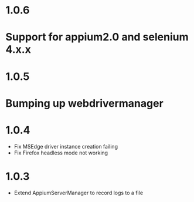 # 1.0.6
# Support for appium2.0 and selenium 4.x.x

# 1.0.5
# Bumping up webdrivermanager

# 1.0.4
* Fix MSEdge driver instance creation failing
* Fix Firefox headless mode not working

# 1.0.3
* Extend AppiumServerManager to record logs to a file